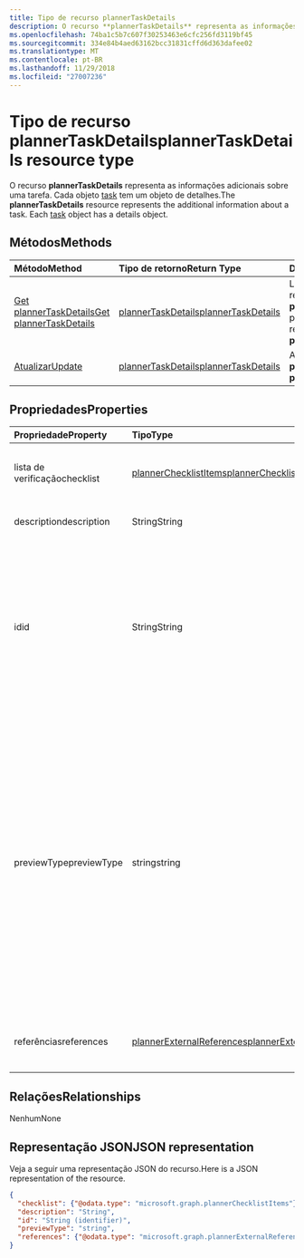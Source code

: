 ```yaml
---
title: Tipo de recurso plannerTaskDetails
description: O recurso **plannerTaskDetails** representa as informações adicionais sobre uma tarefa. Cada objeto task tem um objeto de detalhes.
ms.openlocfilehash: 74ba1c5b7c607f30253463e6cfc256fd3119bf45
ms.sourcegitcommit: 334e84b4aed63162bcc31831cffd6d363dafee02
ms.translationtype: MT
ms.contentlocale: pt-BR
ms.lasthandoff: 11/29/2018
ms.locfileid: "27007236"
---
```

# <a name="plannertaskdetails-resource-type"></a><span data-ttu-id="0255e-104">Tipo de recurso plannerTaskDetails</span><span class="sxs-lookup"><span data-stu-id="0255e-104">plannerTaskDetails resource type</span></span>

<span data-ttu-id="0255e-p102">O recurso **plannerTaskDetails** representa as informações adicionais sobre uma tarefa. Cada objeto [task](plannertask.md) tem um objeto de detalhes.</span><span class="sxs-lookup"><span data-stu-id="0255e-p102">The **plannerTaskDetails** resource represents the additional information about a task. Each [task](plannertask.md) object has a details object.</span></span>


## <a name="methods"></a><span data-ttu-id="0255e-107">Métodos</span><span class="sxs-lookup"><span data-stu-id="0255e-107">Methods</span></span>

| <span data-ttu-id="0255e-108">Método</span><span class="sxs-lookup"><span data-stu-id="0255e-108">Method</span></span>           | <span data-ttu-id="0255e-109">Tipo de retorno</span><span class="sxs-lookup"><span data-stu-id="0255e-109">Return Type</span></span>    |<span data-ttu-id="0255e-110">Descrição</span><span class="sxs-lookup"><span data-stu-id="0255e-110">Description</span></span>|
|:---------------|:--------|:----------|
|[<span data-ttu-id="0255e-111">Get plannerTaskDetails</span><span class="sxs-lookup"><span data-stu-id="0255e-111">Get plannerTaskDetails</span></span>](../api/plannertaskdetails-get.md) | [<span data-ttu-id="0255e-112">plannerTaskDetails</span><span class="sxs-lookup"><span data-stu-id="0255e-112">plannerTaskDetails</span></span>](plannertaskdetails.md) |<span data-ttu-id="0255e-113">Leia as propriedades e as relações do objeto **plannerTaskDetails**.</span><span class="sxs-lookup"><span data-stu-id="0255e-113">Read properties and relationships of **plannerTaskDetails** object.</span></span>|
|[<span data-ttu-id="0255e-114">Atualizar</span><span class="sxs-lookup"><span data-stu-id="0255e-114">Update</span></span>](../api/plannertaskdetails-update.md) | [<span data-ttu-id="0255e-115">plannerTaskDetails</span><span class="sxs-lookup"><span data-stu-id="0255e-115">plannerTaskDetails</span></span>](plannertaskdetails.md)    |<span data-ttu-id="0255e-116">Atualize o objeto **plannerTaskDetails**.</span><span class="sxs-lookup"><span data-stu-id="0255e-116">Update **plannerTaskDetails** object.</span></span> |

## <a name="properties"></a><span data-ttu-id="0255e-117">Propriedades</span><span class="sxs-lookup"><span data-stu-id="0255e-117">Properties</span></span>
| <span data-ttu-id="0255e-118">Propriedade</span><span class="sxs-lookup"><span data-stu-id="0255e-118">Property</span></span>     | <span data-ttu-id="0255e-119">Tipo</span><span class="sxs-lookup"><span data-stu-id="0255e-119">Type</span></span>   |<span data-ttu-id="0255e-120">Descrição</span><span class="sxs-lookup"><span data-stu-id="0255e-120">Description</span></span>|
|:---------------|:--------|:----------|
|<span data-ttu-id="0255e-121">lista de verificação</span><span class="sxs-lookup"><span data-stu-id="0255e-121">checklist</span></span>|[<span data-ttu-id="0255e-122">plannerChecklistItems</span><span class="sxs-lookup"><span data-stu-id="0255e-122">plannerChecklistItems</span></span>](plannerchecklistitems.md)|<span data-ttu-id="0255e-123">A coleção de itens da lista de verificação na tarefa.</span><span class="sxs-lookup"><span data-stu-id="0255e-123">The collection of checklist items on the task.</span></span>|
|<span data-ttu-id="0255e-124">description</span><span class="sxs-lookup"><span data-stu-id="0255e-124">description</span></span>|<span data-ttu-id="0255e-125">String</span><span class="sxs-lookup"><span data-stu-id="0255e-125">String</span></span>|<span data-ttu-id="0255e-126">Descrição da tarefa</span><span class="sxs-lookup"><span data-stu-id="0255e-126">Description of the task</span></span>|
|<span data-ttu-id="0255e-127">id</span><span class="sxs-lookup"><span data-stu-id="0255e-127">id</span></span>|<span data-ttu-id="0255e-128">String</span><span class="sxs-lookup"><span data-stu-id="0255e-128">String</span></span>| <span data-ttu-id="0255e-129">Somente leitura.</span><span class="sxs-lookup"><span data-stu-id="0255e-129">Read-only.</span></span> <span data-ttu-id="0255e-130">ID dos detalhes da tarefa.</span><span class="sxs-lookup"><span data-stu-id="0255e-130">ID of the task details.</span></span> <span data-ttu-id="0255e-131">É 28 caracteres longos e diferencia maiusculas de minúsculas.</span><span class="sxs-lookup"><span data-stu-id="0255e-131">It is 28 characters long and case-sensitive.</span></span> <span data-ttu-id="0255e-132">[Validação de formato](planner-identifiers-disclaimer.md) é feita no serviço.</span><span class="sxs-lookup"><span data-stu-id="0255e-132">[Format validation](planner-identifiers-disclaimer.md) is done on the service.</span></span>|
|<span data-ttu-id="0255e-133">previewType</span><span class="sxs-lookup"><span data-stu-id="0255e-133">previewType</span></span>|<span data-ttu-id="0255e-134">string</span><span class="sxs-lookup"><span data-stu-id="0255e-134">string</span></span>|<span data-ttu-id="0255e-135">Isto define o tipo de visualização que aparecerá na tarefa.</span><span class="sxs-lookup"><span data-stu-id="0255e-135">This sets the type of preview that shows up on the task.</span></span> <span data-ttu-id="0255e-136">Os valores possíveis são: `automatic`, `noPreview`, `checklist`, `description`, `reference`.</span><span class="sxs-lookup"><span data-stu-id="0255e-136">The possible values are: `automatic`, `noPreview`, `checklist`, `description`, `reference`.</span></span> <span data-ttu-id="0255e-137">Quando definido como `automatic` a visualização exibida for escolhida pelo app exibindo a tarefa.</span><span class="sxs-lookup"><span data-stu-id="0255e-137">When set to `automatic` the displayed preview is chosen by the app viewing the task.</span></span>|
|<span data-ttu-id="0255e-138">referências</span><span class="sxs-lookup"><span data-stu-id="0255e-138">references</span></span>|[<span data-ttu-id="0255e-139">plannerExternalReferences</span><span class="sxs-lookup"><span data-stu-id="0255e-139">plannerExternalReferences</span></span>](plannerexternalreferences.md)|<span data-ttu-id="0255e-140">A coleção de referências na tarefa.</span><span class="sxs-lookup"><span data-stu-id="0255e-140">The collection of references on the task.</span></span>|

## <a name="relationships"></a><span data-ttu-id="0255e-141">Relações</span><span class="sxs-lookup"><span data-stu-id="0255e-141">Relationships</span></span>
<span data-ttu-id="0255e-142">Nenhum</span><span class="sxs-lookup"><span data-stu-id="0255e-142">None</span></span>


## <a name="json-representation"></a><span data-ttu-id="0255e-143">Representação JSON</span><span class="sxs-lookup"><span data-stu-id="0255e-143">JSON representation</span></span>
<span data-ttu-id="0255e-144">Veja a seguir uma representação JSON do recurso.</span><span class="sxs-lookup"><span data-stu-id="0255e-144">Here is a JSON representation of the resource.</span></span>

<!--{
  "blockType": "resource",
  "optionalProperties": [],
  "baseType": "microsoft.graph.entity",
  "@odata.type": "microsoft.graph.plannerTaskDetails"
}-->

```json
{
  "checklist": {"@odata.type": "microsoft.graph.plannerChecklistItems"},
  "description": "String",
  "id": "String (identifier)",
  "previewType": "string",
  "references": {"@odata.type": "microsoft.graph.plannerExternalReferences"}
}

```

<!-- uuid: 8fcb5dbc-d5aa-4681-8e31-b001d5168d79
2015-10-25 14:57:30 UTC -->
<!-- {
  "type": "#page.annotation",
  "description": "plannerTaskDetails resource",
  "keywords": "",
  "section": "documentation",
  "tocPath": ""
}-->
